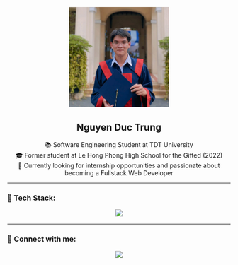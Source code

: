 <!-- 👇 Banner ảnh bên trái -->
<p align="center">
  <img src="https://raw.githubusercontent.com/ductrung17/ductrung17/main/banner.jpg" alt="Banner" width="45%" />
</p>

<!-- 👇 Phần giới thiệu tên -->
<h2 align="center">Nguyen Duc Trung</h2>

<p align="center">
  📚 Software Engineering Student at TDT University  
  <br>🎓 Former student at Le Hong Phong High School for the Gifted (2022)  
  <br>🚀 Currently looking for internship opportunities and passionate about becoming a Fullstack Web Developer  
</p>

---

### 🧰 Tech Stack:
<p align="center">
  <img src="https://skillicons.dev/icons?i=js,nodejs,react,flutter,mongodb,androidstudio,php,laravel,mysql,firebase,github,vscode&theme=light" />
</p>

---

### 🔗 Connect with me:

<p align="center">
  <a href="https://www.linkedin.com/in/ductrung17">
    <img src="https://img.shields.io/badge/LinkedIn-blue?logo=linkedin&style=for-the-badge" />
  </a>
</p>
